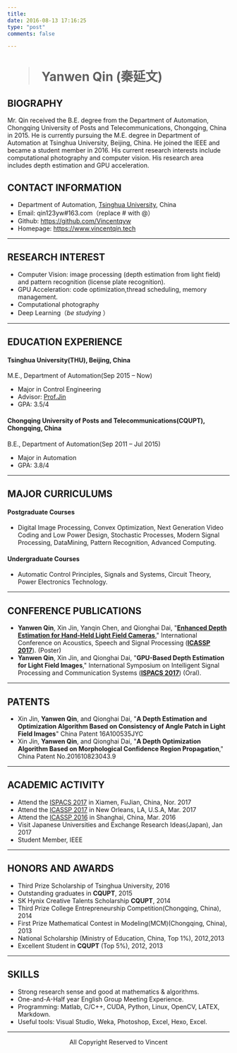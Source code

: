 ```yaml
---
title: 
date: 2016-08-13 17:16:25
type: "post"
comments: false

---
```


# <blockquote class="blockquote-center"> Yanwen Qin (秦延文) </blockquote>


## BIOGRAPHY

Mr. Qin received the B.E. degree from the Department of Automation, Chongqing University of Posts and Telecommunications, Chongqing, China in 2015. He is currently pursuing the M.E. degree in Department of Automation at Tsinghua University, Beijing, China. He joined the IEEE and became a student member in 2016.
His current research interests include computational photography and computer vision. His research area includes depth estimation and GPU acceleration.

## CONTACT INFORMATION

 - Department of Automation, [Tsinghua University](http://www.tsinghua.edu.cn/publish/newthuen/), China 
 - Email: qin123yw#163.com（replace # with @）
 - Github: https://github.com/Vincentqyw
 - Homepage: https://www.vincentqin.tech

___

## RESEARCH INTEREST

- Computer Vision: image processing (depth estimation from light field) and pattern recognition (license plate recognition).
- GPU Acceleration: code optimization,thread scheduling, memory management.
- Computational photography
- Deep Learning（*be studying* ）
___

## EDUCATION EXPERIENCE
 
#### Tsinghua University(THU), Beijing, China
M.E., Department of Automation(Sep 2015 – Now)
- Major in Control Engineering
- Advisor: [Prof.Jin](http://www.sz.tsinghua.edu.cn/publish/sz/139/2012/20121022091023919775632/20121022091023919775632_.html)
- GPA: 3.5/4

#### Chongqing University of Posts and Telecommunications(CQUPT), Chongqing, China
B.E., Department of Automation(Sep 2011 – Jul 2015)
- Major in Automation
- GPA: 3.8/4
___

## MAJOR CURRICULUMS

#### Postgraduate Courses
- Digital Image Processing, Convex Optimization, Next Generation Video Coding and Low Power Design, Stochastic Processes, Modern Signal Processing, DataMining, Pattern Recognition, Advanced Computing.

#### Undergraduate Courses
- Automatic Control Principles, Signals and Systems, Circuit Theory, Power Electronics Technology.
___

## CONFERENCE PUBLICATIONS
- **Yanwen Qin**, Xin Jin, Yanqin Chen, and Qionghai Dai, "__[Enhanced Depth Estimation for Hand-Held Light Field Cameras](http://ieeexplore.ieee.org/document/7952513/)__," International Conference on Acoustics, Speech and Signal Processing (**[ICASSP 2017](http://www.ieee-icassp2017.org/)**). (Poster)
- **Yanwen Qin**, Xin Jin, and Qionghai Dai, "__GPU-Based Depth Estimation for Light Field Images__," International Symposium on Intelligent Signal Processing and Communication Systems (**[ISPACS 2017](http://ispacs2017.hqu.edu.cn/)**) (Oral).
___

## PATENTS

- Xin Jin, **Yanwen Qin**, and Qionghai Dai, "__A Depth Estimation and Optimization Algorithm Based on Consistency of Angle Patch in Light Field Images__" China Patent 16A100535JYC
- Xin Jin, **Yanwen Qin**, and Qionghai Dai, "__A Depth Optimization Algorithm Based on Morphological Confidence Region Propagation__," China Patent No.201610823043.9
___

## ACADEMIC ACTIVITY

- Attend the [ISPACS 2017](http://ispacs2017.hqu.edu.cn/) in Xiamen, FuJian, China, Nor. 2017
- Attend the [ICASSP 2017](http://www.ieee-icassp2017.org/) in New Orleans, LA, U.S.A, Mar. 2017
- Attend the [ICASSP 2016](http://www.icassp2016.org/) in Shanghai, China, Mar. 2016
- Visit Japanese Universities and Exchange Research Ideas(Japan), Jan 2017
- Student Member, IEEE

___

## HONORS AND AWARDS

- Third Prize Scholarship of Tsinghua University, 2016
- Outstanding graduates in **CQUPT**, 2015
- SK Hynix Creative Talents Scholarship **CQUPT**, 2014
- Third Prize College Entrepreneurship Competition(Chongqing, China), 2014
- First Prize Mathematical Contest in Modeling(MCM)(Chongqing, China), 2013
- National Scholarship (Ministry of Education, China, Top 1%), 2012,2013
- Excellent Student in **CQUPT** (Top 5%), 2012, 2013
___

## SKILLS
- Strong research sense and good at mathematics & algorithms.
- One-and-A-Half year English Group Meeting Experience.
- Programming: Matlab, C/C++, CUDA, Python, Linux, OpenCV, LATEX, Markdown.
- Useful tools: Visual Studio, Weka, Photoshop, Excel, Hexo, Excel.

___

<center>All Copyright Reserved to Vincent</center>

